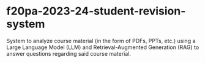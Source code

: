 # f20pa-2023-24-student-revision-system
System to analyze course material (in the form of PDFs, PPTs, etc.) using a Large Language Model (LLM) and Retrieval-Augmented Generation (RAG) to answer questions regarding said course material.
